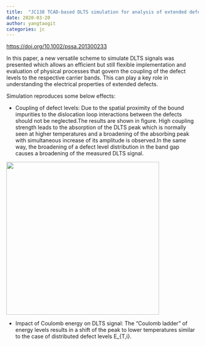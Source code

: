 ```yaml
---
title:  "JC138 TCAD-based DLTS simulation for analysis of extended defects"
date: 2020-03-20
author: yangtaogit
categories: jc
---
```


<https://doi.org/10.1002/pssa.201300233>

In this paper, a new versatile scheme to simulate DLTS signals was presented which allows an efficient but still flexible implementation and evaluation of physical processes that govern the coupling of the defect levels to the respective carrier bands. This can play a key role in understanding the electrical properties of extended defects.

Simulation reproduces some below effects:
- Coupling of defect levels: Due to the spatial proximity of the bound impurities to the dislocation loop interactions between the defects should not be neglected.The results are shown in figure. High coupling strength leads to the absorption of the DLTS peak which is normally seen at higher temperatures and a broadening of the absorbing peak with simultaneous increase of its amplitude is observed.In the same way, the broadening of a defect level distribution in the band gap causes a broadening of the measured DLTS signal.
  
<a href="/images/jc138_20200320.jpg">
<img src="/images/jc138_20200320.jpg" width="400"/>
</a>

- Impact of Coulomb energy on DLTS signal: The “Coulomb ladder” of energy levels results in a shift of the peak to lower temperatures similar to the case of distributed defect levels E_{T,i}.